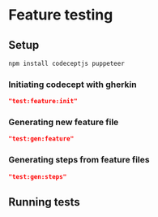 # Feature testing

## Setup

```bash
npm install codeceptjs puppeteer
```

### Initiating codecept with gherkin

```json
"test:feature:init"
```

### Generating new feature file

```json
"test:gen:feature"
```

### Generating steps from feature files

```json
"test:gen:steps"
```

## Running tests